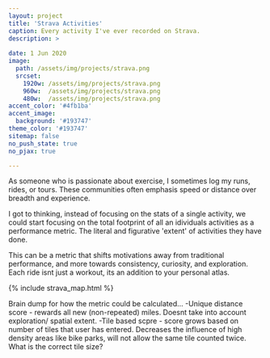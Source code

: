 ```yaml
---
layout: project
title: 'Strava Activities'
caption: Every activity I've ever recorded on Strava.
description: >
  
date: 1 Jun 2020
image: 
  path: /assets/img/projects/strava.png
  srcset: 
    1920w: /assets/img/projects/strava.png
    960w:  /assets/img/projects/strava.png
    480w:  /assets/img/projects/strava.png
accent_color: '#4fb1ba'
accent_image:
  background: '#193747'
theme_color: '#193747'
sitemap: false
no_push_state: true
no_pjax: true

---
```


As someone who is passionate about exercise, I sometimes log my runs, rides, or tours. 
These communities often emphasis speed or distance over breadth and experience. 

I got to thinking, instead of focusing on the stats of a single activity, we could start focusing on the total footprint of all an idividuals activities as a performance metric. The literal and figurative 'extent' of activities they have done. 

This can be a metric that shifts motivations away from traditional performance, and more towards consistency, curiosity, and exploration. Each ride isnt just a workout, its an addition to your personal atlas.

{% include strava_map.html %}

Brain dump for how the metric could be calculated...
-Unique distance score - rewards all new (non-repeated) miles. Doesnt take into account exploration/ spatial extent.
-Tile based scpre - score grows based on number of tiles that user has entered. Decreases the influence of high density areas like bike parks, will not allow the same tile counted twice. What is the correct tile size?



